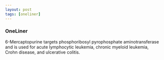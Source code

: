 ```yaml
---
layout: post
tags: [oneliner]
---
```



### OneLiner

6-Mercaptopurine targets phosphoribosyl pyrophosphate aminotransferase and is used for acute lymphocytic leukemia, chronic myeloid leukemia, Crohn disease, and ulcerative colitis.
